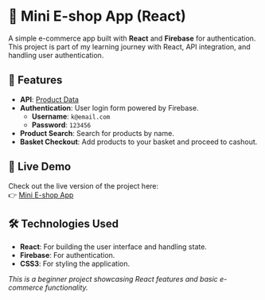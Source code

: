 # 🛒 **Mini E-shop App (React)**

A simple e-commerce app built with **React** and **Firebase** for authentication. This project is part of my learning journey with React, API integration, and handling user authentication.

## 🌟 **Features**
- **API**: [Product Data](https://api.escuelajs.co/api/v1/products)
- **Authentication**: User login form powered by Firebase.  
  - **Username**: `k@email.com`
  - **Password**: `123456`
- **Product Search**: Search for products by name.
- **Basket Checkout**: Add products to your basket and proceed to cashout.

## 🚀 **Live Demo**
Check out the live version of the project here:  
👉 [Mini E-shop App](https://kostasbzn.github.io/Mini_E-shop_App_React/)

## 🛠 **Technologies Used**
- **React**: For building the user interface and handling state.
- **Firebase**: For authentication.
- **CSS3**: For styling the application.

*This is a beginner project showcasing React features and basic e-commerce functionality.*

